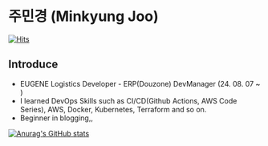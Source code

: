 # 주민경 (Minkyung Joo)

[![Hits](https://hits.seeyoufarm.com/api/count/incr/badge.svg?url=https%3A%2F%2Fgithub.com%2FMinkyungJ&count_bg=%2379C83D&title_bg=%23555555&icon=&icon_color=%23E7E7E7&title=hits&edge_flat=false)](https://hits.seeyoufarm.com)

## Introduce

- EUGENE Logistics Developer - ERP(Douzone) DevManager (24. 08. 07 ~ )
- I learned DevOps Skills such as CI/CD(Github Actions, AWS Code Series), AWS, Docker, Kubernetes, Terraform and so on.
- Beginner in blogging,, 

[![Anurag's GitHub stats](https://github-readme-stats.vercel.app/api?username=MinkyungJ)](https://github.com/MinkyungJ/github-readme-stats)
